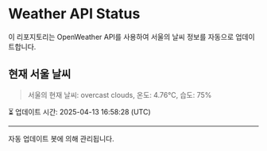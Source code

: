 
# Weather API Status

이 리포지토리는 OpenWeather API를 사용하여 서울의 날씨 정보를 자동으로 업데이트합니다.

## 현재 서울 날씨
> 서울의 현재 날씨: overcast clouds, 온도: 4.76°C, 습도: 75%

⏳ 업데이트 시간: 2025-04-13 16:58:28 (UTC)

---
자동 업데이트 봇에 의해 관리됩니다.
